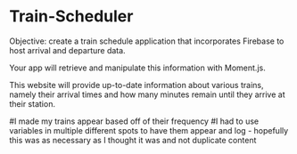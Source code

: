 # Train-Scheduler
Objective: create a train schedule application that incorporates Firebase to host arrival and departure data. 

Your app will retrieve and manipulate this information with Moment.js. 

This website will provide up-to-date information about various trains, namely their arrival times and how many minutes remain until they arrive at their station.

#I made my trains appear based off of their frequency 
#I had to use variables in multiple different spots to have them appear and log - hopefully this was as necessary as I thought it was and not duplicate content 
